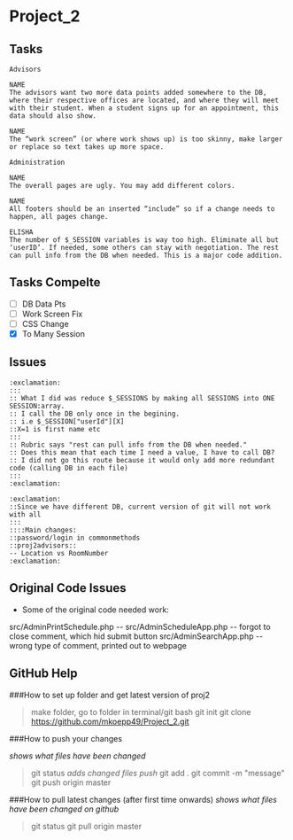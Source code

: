 # Project_2

## Tasks

```
Advisors

NAME
The advisors want two more data points added somewhere to the DB, where their respective offices are located, and where they will meet with their student. When a student signs up for an appointment, this data should also show.

NAME
The “work screen” (or where work shows up) is too skinny, make larger or replace so text takes up more space.
```

```
Administration

NAME
The overall pages are ugly. You may add different colors.

NAME
All footers should be an inserted “include” so if a change needs to happen, all pages change.

ELISHA
The number of $_SESSION variables is way too high. Eliminate all but ‘userID’. If needed, some others can stay with negotiation. The rest can pull info from the DB when needed. This is a major code addition.
```

## Tasks Compelte

- [ ] DB Data Pts
- [ ] Work Screen Fix
- [ ] CSS Change
- [x] To Many Session

## Issues
```
:exclamation: 
:::
:: What I did was reduce $_SESSIONS by making all SESSIONS into ONE SESSION:array.
:: I call the DB only once in the begining. 
:: i.e $_SESSION["userId"][X]
::X=1 is first name etc
:::
:: Rubric says "rest can pull info from the DB when needed."
:: Does this mean that each time I need a value, I have to call DB?
:: I did not go this route because it would only add more redundant code (calling DB in each file)
:::
:exclamation: 
```
```
:exclamation: 
::Since we have different DB, current version of git will not work with all
:::
::::Main changes: 
::password/login in commonmethods
::proj2advisors::
-- Location vs RoomNumber
:exclamation: 
```

## Original Code Issues

- Some of the original code needed work:

src/AdminPrintSchedule.php -- 
src/AdminScheduleApp.php -- forgot to close comment, which hid submit button
src/AdminSearchApp.php -- wrong type of comment, printed out to webpage


## GitHub Help

###How to set up folder and get latest version of proj2

> make folder, go to folder in terminal/git bash
> git init
> git clone https://github.com/mkoepp49/Project_2.git

###How to push your changes

*shows what files have been changed*
> git status
*adds changed files push*
> git add .
> git commit -m "message"
> git push origin master

###How to pull latest changes (after first time onwards)
*shows what files have been changed on github*
> git status
> git pull origin master